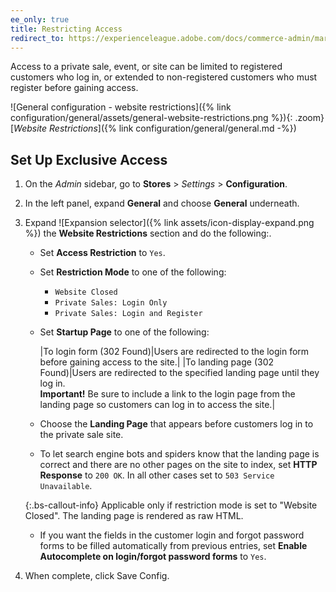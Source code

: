```yaml
---
ee_only: true
title: Restricting Access
redirect_to: https://experienceleague.adobe.com/docs/commerce-admin/marketing/promotions/events/event-configure.html#access-restrictions
---
```


Access to a private sale, event, or site can be limited to registered customers who log in, or extended to non-registered customers who must register before gaining access.

![General configuration - website restrictions]({% link configuration/general/assets/general-website-restrictions.png %}){: .zoom}
[_Website Restrictions_]({% link configuration/general/general.md -%})

## Set Up Exclusive Access

1. On the _Admin_ sidebar, go to **Stores** > _Settings_ > **Configuration**.

1. In the left panel, expand **General** and choose **General** underneath.

1. Expand ![Expansion selector]({% link assets/icon-display-expand.png %}) the **Website Restrictions** section and do the following:.

   - Set **Access Restriction** to `Yes`.

   - Set **Restriction Mode** to one of the following:

      - `Website Closed`
      - `Private Sales: Login Only`
      - `Private Sales: Login and Register`

   - Set **Startup Page** to one of the following:

        |To login form (302 Found)|Users are redirected to the login form before gaining access to the site.|
        |To landing page (302 Found)|Users are redirected to the specified landing page until they log in. <br/>**Important!** Be sure to include a link to the login page from the landing page so customers can log in to access the site.|

   - Choose the **Landing Page** that appears before customers log in to the private sale site.

   - To let search engine bots and spiders know that the landing page is correct and there are no other pages on the site to index, set **HTTP Response** to `200 OK`. In all other cases set to `503 Service Unavailable`.

   {:.bs-callout-info}
   Applicable only if restriction mode is set to "Website Closed". The landing page is rendered as raw HTML.

   - If you want the fields in the customer login and forgot password forms to be filled automatically from previous entries, set **Enable Autocomplete on login/forgot password forms** to `Yes`.

1. When complete, click <span class="btn">Save Config</span>.
